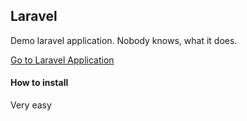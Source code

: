 ## Laravel
Demo laravel application. Nobody knows, what it does.

[Go to Laravel Application](http://laravel.joomla-webstranky.sk/)

#### How to install

Very easy
